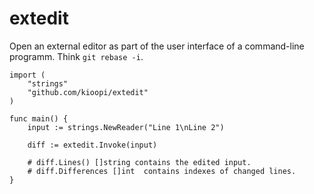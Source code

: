 # extedit

Open an external editor as part of the user interface of a command-line programm. Think `git rebase -i`.


```golang
import (
    "strings"
    "github.com/kioopi/extedit"
)

func main() {
    input := strings.NewReader("Line 1\nLine 2")

    diff := extedit.Invoke(input)

    # diff.Lines() []string contains the edited input.
    # diff.Differences []int  contains indexes of changed lines.
}
```
